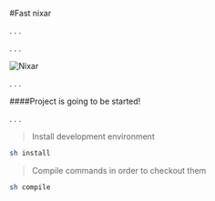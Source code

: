 #Fast nixar

.
.
.

.
.
.

![Nixar](http://res.cloudinary.com/nixar-work/image/upload/v1447903516/wordle_t36ubv.png)

.
.
.

####Project is going to be started!

.
.
.

>
>
>Install development environment
>
>
```sh
sh install
```
>
>
>Compile commands in order to checkout them
>
>
```sh
sh compile
```



